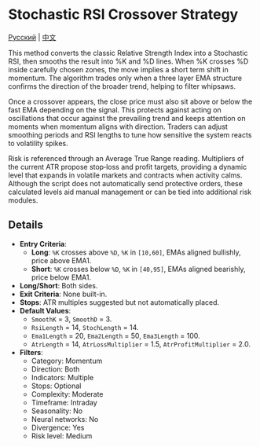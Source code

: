 # Stochastic RSI Crossover Strategy
[Русский](README_ru.md) | [中文](README_cn.md)

This method converts the classic Relative Strength Index into a Stochastic RSI, then smooths the result into %K and %D lines. When %K crosses %D inside carefully chosen zones, the move implies a short term shift in momentum. The algorithm trades only when a three layer EMA structure confirms the direction of the broader trend, helping to filter whipsaws.

Once a crossover appears, the close price must also sit above or below the fast EMA depending on the signal. This protects against acting on oscillations that occur against the prevailing trend and keeps attention on moments when momentum aligns with direction. Traders can adjust smoothing periods and RSI lengths to tune how sensitive the system reacts to volatility spikes.

Risk is referenced through an Average True Range reading. Multipliers of the current ATR propose stop‑loss and profit targets, providing a dynamic level that expands in volatile markets and contracts when activity calms. Although the script does not automatically send protective orders, these calculated levels aid manual management or can be tied into additional risk modules.

## Details

- **Entry Criteria**:
  - **Long**: `%K` crosses above `%D`, `%K` in `[10,60]`, EMAs aligned bullishly, price above EMA1.
  - **Short**: `%K` crosses below `%D`, `%K` in `[40,95]`, EMAs aligned bearishly, price below EMA1.
- **Long/Short**: Both sides.
- **Exit Criteria**: None built-in.
- **Stops**: ATR multiples suggested but not automatically placed.
- **Default Values**:
  - `SmoothK` = 3, `SmoothD` = 3.
  - `RsiLength` = 14, `StochLength` = 14.
  - `Ema1Length` = 20, `Ema2Length` = 50, `Ema3Length` = 100.
  - `AtrLength` = 14, `AtrLossMultiplier` = 1.5, `AtrProfitMultiplier` = 2.0.
- **Filters**:
  - Category: Momentum
  - Direction: Both
  - Indicators: Multiple
  - Stops: Optional
  - Complexity: Moderate
  - Timeframe: Intraday
  - Seasonality: No
  - Neural networks: No
  - Divergence: Yes
  - Risk level: Medium
